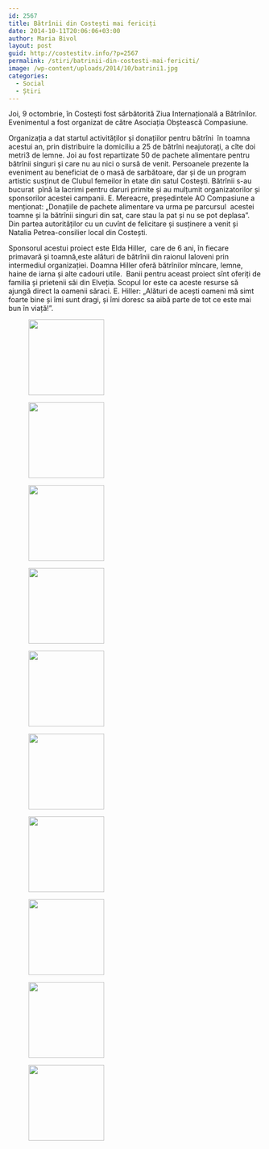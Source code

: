 ```yaml
---
id: 2567
title: Bătrînii din Costești mai fericiți
date: 2014-10-11T20:06:06+03:00
author: Maria Bivol
layout: post
guid: http://costestitv.info/?p=2567
permalink: /stiri/batrinii-din-costesti-mai-fericiti/
image: /wp-content/uploads/2014/10/batrini1.jpg
categories:
  - Social
  - Știri
---
```

Joi, 9 octombrie, în Costești fost sărbătorită Ziua Internațională a Bătrînilor. Evenimentul a fost organizat de către Asociația Obștească Compasiune.<!--more-->

Organizația a dat startul activităților și donațiilor pentru bătrîni  în toamna acestui an, prin distribuire la domiciliu a 25 de bătrîni neajutorați, a cîte doi metri3 de lemne. Joi au fost repartizate 50 de pachete alimentare pentru bătrînii singuri și care nu au nici o sursă de venit. Persoanele prezente la eveniment au beneficiat de o masă de sarbătoare, dar și de un program artistic susținut de Clubul femeilor în etate din satul Costești. Bătrînii s-au bucurat  pînă la lacrimi pentru daruri primite și au mulțumit organizatorilor și sponsorilor acestei campanii. E. Mereacre, președintele AO Compasiune a menționat: „Donațiile de pachete alimentare va urma pe parcursul  acestei toamne și la bătrînii singuri din sat, care stau la pat și nu se pot deplasa”. Din partea autorităților cu un cuvînt de felicitare și susținere a venit și Natalia Petrea-consilier local din Costești.

Sponsorul acestui proiect este Elda Hiller,  care de 6 ani, în fiecare primavară și toamnă,este alături de bătrînii din raionul Ialoveni prin intermediul organizației. Doamna Hiller oferă bătrînilor mîncare, lemne, haine de iarna și alte cadouri utile.  Banii pentru aceast proiect sînt oferiți de familia și prietenii săi din Elveția. Scopul lor este ca aceste resurse să ajungă direct la oamenii săraci. E. Hiller: „Alături de acești oameni mă simt foarte bine și îmi sunt dragi, și îmi doresc sa aibă parte de tot ce este mai bun în viață!”.

<div id='gallery-8' class='gallery galleryid-2567 gallery-columns-3 gallery-size-thumbnail'>
  <figure class='gallery-item'> 
  
  <div class='gallery-icon landscape'>
    <a href='http://costestitv.ddev.local/wp-content/uploads/2014/10/batrini3.jpg'><img width="150" height="150" src="http://costestitv.ddev.local/wp-content/uploads/2014/10/batrini3-150x150.jpg" class="attachment-thumbnail size-thumbnail" alt="" /></a>
  </div></figure><figure class='gallery-item'> 
  
  <div class='gallery-icon landscape'>
    <a href='http://costestitv.ddev.local/wp-content/uploads/2014/10/batrini4.jpg'><img width="150" height="150" src="http://costestitv.ddev.local/wp-content/uploads/2014/10/batrini4-150x150.jpg" class="attachment-thumbnail size-thumbnail" alt="" /></a>
  </div></figure><figure class='gallery-item'> 
  
  <div class='gallery-icon landscape'>
    <a href='http://costestitv.ddev.local/wp-content/uploads/2014/10/batrinii.jpg'><img width="150" height="150" src="http://costestitv.ddev.local/wp-content/uploads/2014/10/batrinii-150x150.jpg" class="attachment-thumbnail size-thumbnail" alt="" /></a>
  </div></figure><figure class='gallery-item'> 
  
  <div class='gallery-icon landscape'>
    <a href='http://costestitv.ddev.local/wp-content/uploads/2014/10/batrinii5.jpg'><img width="150" height="150" src="http://costestitv.ddev.local/wp-content/uploads/2014/10/batrinii5-150x150.jpg" class="attachment-thumbnail size-thumbnail" alt="" /></a>
  </div></figure><figure class='gallery-item'> 
  
  <div class='gallery-icon landscape'>
    <a href='http://costestitv.ddev.local/wp-content/uploads/2014/10/batrinii6.jpg'><img width="150" height="150" src="http://costestitv.ddev.local/wp-content/uploads/2014/10/batrinii6-150x150.jpg" class="attachment-thumbnail size-thumbnail" alt="" /></a>
  </div></figure><figure class='gallery-item'> 
  
  <div class='gallery-icon landscape'>
    <a href='http://costestitv.ddev.local/wp-content/uploads/2014/10/clubul-femeilor.jpg'><img width="150" height="150" src="http://costestitv.ddev.local/wp-content/uploads/2014/10/clubul-femeilor-150x150.jpg" class="attachment-thumbnail size-thumbnail" alt="" /></a>
  </div></figure><figure class='gallery-item'> 
  
  <div class='gallery-icon landscape'>
    <a href='http://costestitv.ddev.local/wp-content/uploads/2014/10/elda-hiller.jpg'><img width="150" height="150" src="http://costestitv.ddev.local/wp-content/uploads/2014/10/elda-hiller-150x150.jpg" class="attachment-thumbnail size-thumbnail" alt="" /></a>
  </div></figure><figure class='gallery-item'> 
  
  <div class='gallery-icon landscape'>
    <a href='http://costestitv.ddev.local/wp-content/uploads/2014/10/pachete-alimentare.jpg'><img width="150" height="150" src="http://costestitv.ddev.local/wp-content/uploads/2014/10/pachete-alimentare-150x150.jpg" class="attachment-thumbnail size-thumbnail" alt="" /></a>
  </div></figure><figure class='gallery-item'> 
  
  <div class='gallery-icon landscape'>
    <a href='http://costestitv.ddev.local/wp-content/uploads/2014/10/pachete-ptr-batrini.jpg'><img width="150" height="150" src="http://costestitv.ddev.local/wp-content/uploads/2014/10/pachete-ptr-batrini-150x150.jpg" class="attachment-thumbnail size-thumbnail" alt="" /></a>
  </div></figure><figure class='gallery-item'> 
  
  <div class='gallery-icon landscape'>
    <a href='http://costestitv.ddev.local/wp-content/uploads/2014/10/sala-mare.jpg'><img width="150" height="150" src="http://costestitv.ddev.local/wp-content/uploads/2014/10/sala-mare-150x150.jpg" class="attachment-thumbnail size-thumbnail" alt="" /></a>
  </div></figure>
</div>
